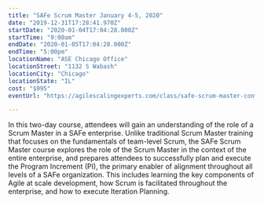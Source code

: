 ```yaml
---
title: "SAFe Scrum Master January 4-5, 2020"
date: "2019-12-31T17:28:41.970Z"
startDate: "2020-01-04T17:04:28.000Z"
startTime: "9:00am"
endDate: "2020-01-05T17:04:28.000Z"
endTime: "5:00pm"
locationName: "ASE Chicago Office"
locationStreet: "1132 S Wabash"
locationCity: "Chicago"
locationState: "IL"
cost: "$995"
eventUrl: "https://agilescalingexperts.com/class/safe-scrum-master-confirmed-to-run-1-4-2020-chicago/?utm_medium=listing&utm_source=external&utm_campaign=classes&utm_term=chicagotechevents"

---
```


In this two-day course, attendees will gain an understanding of the role of a Scrum Master in a SAFe enterprise. Unlike traditional Scrum Master training that focuses on the fundamentals of team-level Scrum, the SAFe Scrum Master course explores the role of the Scrum Master in the context of the entire enterprise, and prepares attendees to successfully plan and execute the Program Increment (PI), the primary enabler of alignment throughout all levels of a SAFe organization. This includes learning the key components of Agile at scale development, how Scrum is facilitated throughout the enterprise, and how to execute Iteration Planning.

